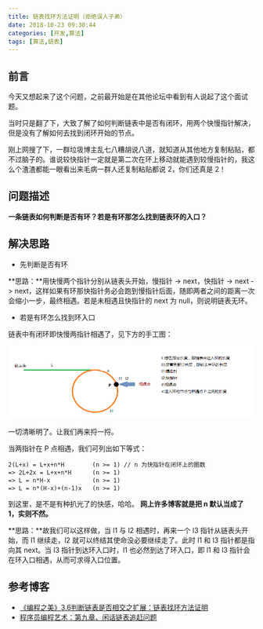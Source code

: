 ```yaml
---
title: 链表找环方法证明（拒绝误人子弟）
date: 2018-10-23 09:30:44
categories: [开发,算法]
tags: [算法,链表]
---
```


## 前言
今天又想起来了这个问题，之前最开始是在其他论坛中看到有人说起了这个面试题。

当时只是翻了下，大致了解了如何判断链表中是否有闭环，用两个快慢指针解决，但是没有了解如何去找到闭环开始的节点。

刚上网搜了下，一群垃圾博主乱七八糟胡说八道，就知道从其他地方复制粘贴，都不过脑子的。谁说较快指针一定就是第二次在环上移动就能遇到较慢指针的，我这么个渣渣都能一眼看出来毛病一群人还复制粘贴都说 2，你们还真是 2！

## 问题描述
**一条链表如何判断是否有环？若是有环那怎么找到链表环的入口？**

## 解决思路

- 先判断是否有环

**思路：**用快慢两个指针分别从链表头开始，慢指针 -> next，快指针 -> next -> next，这样如果有环那快指针务必会跑到慢指针后面，随即两者之间的距离一次会缩小一步，最终相遇。若是未相遇且快指针的 next 为 null，则说明链表无环。

- 若是有环怎么找到环入口

链表中有闭环即快慢两指针相遇了，见下方的手工图：

![链表闭环](https://raw.githubusercontent.com/Folgerjun/materials/master/blog/img/node-list-close-loop.png)

一切清晰明了。让我们再来捋一捋。

当两指针在 P 点相遇，我们可列出如下等式：
```
2(L+x) = L+x+n*H        (n >= 1) // n 为快指针在闭环上的圈数
=> 2L+2x = L+x+n*H      (n >= 1)
=> L = n*H-x            (n >= 1)
=> L = n*(H-x)+(n-1)x   (n >= 1)
```
到这里，是不是有种扒光了的快感，哈哈。
**网上许多博客就是把 n 默认当成了 1，实则不然。**

**思路：**故我们可以这样做，当 l1 与 l2 相遇时，再来一个 l3 指针从链表头开始，而 l1 继续走，l2 就可以终结其使命没必要继续走了。此时 l1 和 l3 指针都是指向其 next。当 l3 指针到达环入口时，l1 也必然到达了环入口，即 l1 和 l3 指针会在环入口相遇，从而可求得入口位置。


## 参考博客
- [《编程之美》3.6判断链表是否相交之扩展：链表找环方法证明](https://www.cnblogs.com/wuyuegb2312/p/3183214.html)
- [程序员编程艺术：第九章、闲话链表追赶问题](https://blog.csdn.net/v_july_v/article/details/6447013)